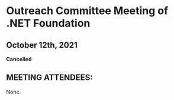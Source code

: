 # Outreach Committee Meeting of .NET Foundation
## October 12th, 2021
**Cancelled**

## MEETING ATTENDEES:
None.